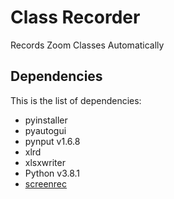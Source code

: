 # Class Recorder

Records Zoom Classes Automatically

## Dependencies
This is the list of dependencies:
- pyinstaller
- pyautogui
- pynput v1.6.8
- xlrd
- xlsxwriter
- Python v3.8.1
- [screenrec](https://screenrec.com)
